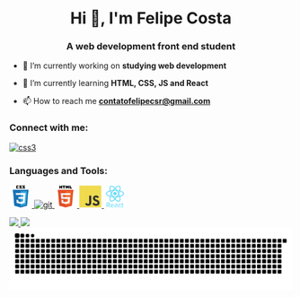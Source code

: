 <h1 align="center">Hi 👋, I'm Felipe Costa</h1>
 
<h3 align="center">A web development front end student</h3>

- 🔭 I’m currently working on **studying web development**

- 🌱 I’m currently learning **HTML, CSS, JS and React**

- 📫 How to reach me **contatofelipecsr@gmail.com**

<h3 align="left">Connect with me:</h3>
<p align="left">
<p align="left">
<a href=https://www.linkedin.com/in/felipe-costa-b3605b20b/"target="blank"><img src="https://pngimg.com/uploads/linkedIn/linkedIn_PNG38.png" alt="css3" width="40" height="40"/> </a></a>
</p>

<h3 align="left">Languages and Tools:</h3>
<p align="left"> <a href="https://www.w3schools.com/css/" target="_blank"> <img src="https://raw.githubusercontent.com/devicons/devicon/master/icons/css3/css3-original-wordmark.svg" alt="css3" width="40" height="40"/> </a> <a href="https://git-scm.com/" target="_blank"> <img src="https://www.vectorlogo.zone/logos/git-scm/git-scm-icon.svg" alt="git" width="40" height="40"/> </a> <a href="https://www.w3.org/html/" target="_blank"> <img src="https://raw.githubusercontent.com/devicons/devicon/master/icons/html5/html5-original-wordmark.svg" alt="html5" width="40" height="40"/> </a> <a href="https://developer.mozilla.org/en-US/docs/Web/JavaScript" target="_blank"> <img src="https://raw.githubusercontent.com/devicons/devicon/master/icons/javascript/javascript-original.svg" alt="javascript" width="40" height="40"/> </a> <a href="https://reactjs.org/" target="_blank"> <img src="https://raw.githubusercontent.com/devicons/devicon/master/icons/react/react-original-wordmark.svg" alt="react" width="40" height="40"/> </a> </p>

<div>
  <a href="https://github.com/felipecostas">
  <img height="130em" src="https://github-readme-stats.vercel.app/api?username=felipecostas&show_icons=true&theme=bear&include_all_commits=true&count_private=true"/>
  <img height="130em" src="https://github-readme-stats.vercel.app/api/top-langs/?username=felipecostas&layout=compact&langs_count=5&theme=bear"/> 
</div
                                                                                                                                                
![Snake animation](https://github.com/felipecostas/felipecostas/blob/output/github-contribution-grid-snake.svg)
